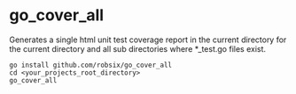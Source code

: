 go_cover_all
============

Generates a single html unit test coverage report in the current directory
for the current directory and all sub directories where *_test.go files exist.

```
go install github.com/robsix/go_cover_all
cd <your_projects_root_directory>
go_cover_all
```